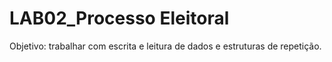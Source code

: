 # LAB02_Processo Eleitoral

Objetivo: trabalhar com escrita e leitura de dados e estruturas de repetição.

